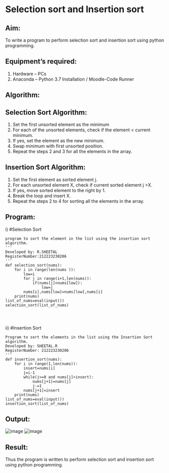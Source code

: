 # Selection sort and Insertion sort
## Aim:
To write a program to perform selection sort and insertion sort using python programming.
## Equipment’s required:
1.	Hardware – PCs
2.	Anaconda – Python 3.7 Installation / Moodle-Code Runner
## Algorithm:
## Selection Sort Algorithm:
1.	Set the first unsorted element as the minimum
2.	For each of the unsorted elements, check if the element < current minimum.
3.	If yes, set the element as the new minimum.
4.	Swap minimum with first unsorted position.
5.	Repeat the steps 2 and 3 for all the elements in the array.
## Insertion Sort Algorithm:
1.	Set the first element as sorted element j.
2.	For each unsorted element X, check if current sorted element j >X.
3.	If yes, move sorted element to the right by 1.
4.	Break the loop and insert X.
5.	Repeat the steps 2 to 4 for sorting all the elements in the array.
## Program:
i)	#Selection Sort
```
program to sort the element in the list using the insertion sort algorithm.
'''
Developed by: R.SHEETAL
RegisterNumber:212223230206
'''
def selection_sort(nums):
    for i in range(len(nums )):
        low=i
        for j in range(i+1,len(nums)):
            if(nums[j]<nums[low]):
                low=j
        nums[i],nums[low]=nums[low],nums[i]
    print(nums)
list_of_nums=eval(input())
selection_sort(list_of_nums)




```
ii)	#Insertion Sort
```
Program to sort the elements in the list using the Insertion Sort algorithm.
Developed by: SHEETAL.R
RegisterNumber: 212223230206
'''
def insertion_sort(nums):
    for i in range(1,len(nums)):
        insert=nums[i]
        j=i-1
        while(j>=0 and nums[j]>insert):
            nums[j+1]=nums[j]
            j-=1
        nums[j+1]=insert
    print(nums)
list_of_nums=eval(input())
insertion_sort(list_of_nums)

```

## Output:
![image](https://github.com/Sheetalshee/Sorting-Algorithms/assets/144979107/e7942b55-aafc-40bb-a647-fd60e0616daa)
![image](https://github.com/Sheetalshee/Sorting-Algorithms/assets/144979107/18be065d-d979-459f-8956-a61949bab738)



## Result:
Thus the program is written to perform selection sort and insertion sort using python programming.
